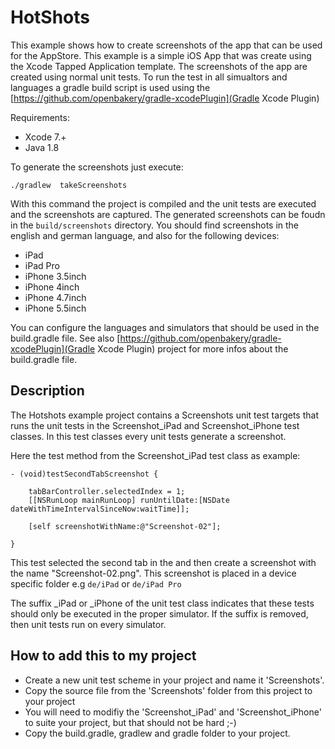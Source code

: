 # HotShots

This example shows how to create screenshots of the app that can be used for the AppStore. This example is a simple iOS App that was create using the Xcode Tapped Application template. 
The screenshots of the app are created using normal unit tests. To run the test in all simualtors and languages a gradle build script is used using the [https://github.com/openbakery/gradle-xcodePlugin](Gradle Xcode Plugin)

Requirements:

* Xcode 7.+
* Java 1.8 

To generate the screenshots just execute:

```
./gradlew  takeScreenshots
```

With this command the project is compiled and the unit tests are executed and the screenshots are captured. The generated screenshots can be foudn in the `build/screenshots` directory. You should find screenshots in the english and german language, and also for the following devices: 

* iPad 
* iPad Pro
* iPhone 3.5inch
* iPhone 4inch
* iPhone 4.7inch
* iPhone 5.5inch

You can configure the languages and simulators that should be used in the build.gradle file. See also [https://github.com/openbakery/gradle-xcodePlugin](Gradle Xcode Plugin) project for more infos about the build.gradle file.


## Description

The Hotshots example project contains a Screenshots unit test targets that runs the unit tests in the Screenshot_iPad and Screenshot_iPhone test classes. In this test classes every unit tests generate a screenshot.

Here the test method from the Screenshot_iPad test class as example:

```
- (void)testSecondTabScreenshot {

	tabBarController.selectedIndex = 1;
	[[NSRunLoop mainRunLoop] runUntilDate:[NSDate dateWithTimeIntervalSinceNow:waitTime]];

	[self screenshotWithName:@"Screenshot-02"];

}
```

This test selected the second tab in the and then create a screenshot with the name "Screenshot-02.png". This screenshot is placed in a device specific folder e.g `de/iPad` or `de/iPad Pro`

The suffix _iPad or _iPhone of the unit test class indicates that these tests should only be executed in the proper simulator. If the suffix is removed, then unit tests run on every simulator.

## How to add this to my project

* Create a new unit test scheme in your project and name it 'Screenshots'.
* Copy the source file from the 'Screenshots' folder from this project to your project
* You will need to modifiy the 'Screenshot_iPad' and 'Screenshot_iPhone' to suite your project, but that should not be hard ;-)
* Copy the build.gradle, gradlew and gradle folder to your project.

